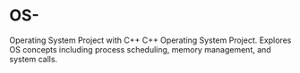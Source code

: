 # OS-
Operating System Project with C++
C++ Operating System Project. Explores OS concepts including process scheduling, memory management, and system calls.
